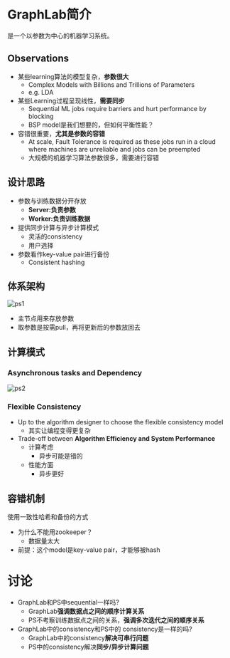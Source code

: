 # GraphLab简介

是一个以参数为中心的机器学习系统。

## Observations

- 某些learning算法的模型复杂，**参数很大** 
  - Complex Models with Billions and Trillions of Parameters
  - e.g. LDA
- 某些Learning过程呈现线性，**需要同步** 
  - Sequential ML jobs require barriers and hurt performance by blocking 
  - BSP model是我们想要的，但如何平衡性能？
- 容错很重要，**尤其是参数的容错** 
  - At scale, Fault Tolerance is required as these jobs run in a cloud where machines are unreliable and jobs can be preempted 
  - 大规模的机器学习算法参数很多，需要进行容错

## 设计思路

- 参数与训练数据分开存放 
  - **Server:负责参数** 
  - **Worker:负责训练数据** 
- 提供同步计算与异步计算模式 
  - 灵活的consistency 
  - 用户选择
- 参数看作key-value pair进行备份 
  - Consistent hashing 

## 体系架构

![ps1](/images/ps1.png)

- 主节点用来存放参数
- 取参数是按需pull，再将更新后的参数放回去

## 计算模式
### Asynchronous tasks and Dependency

![ps2](/images/ps2.png)

### Flexible Consistency

- Up to the algorithm designer to choose the flexible consistency model 
  - 其实让编程变得更复杂
- Trade-off between **Algorithm Efficiency and System Performance** 
  - 计算考虑
    - 异步可能是错的
  - 性能方面
    - 异步更好

## 容错机制

使用一致性哈希和备份的方式

- 为什么不能用zookeeper？
  - 数据量太大
- 前提：这个model是key-value pair，才能够被hash

# 讨论

- GraphLab和PS中sequential一样吗? 
  - GraphLab**强调数据点之间的顺序计算关系** 
  - PS不考察训练数据点之间的关系，**强调多次迭代之间的顺序关系** 
- GraphLab中的consistency和PS中的 consistency是一样的吗? 
  - GraphLab中的consistency**解决可串行问题** 
  - PS中的consistency解决**同步/异步计算问题** 

